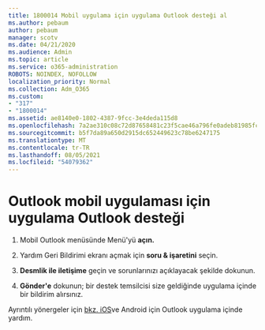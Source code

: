 ```yaml
---
title: 1800014 Mobil uygulama için uygulama Outlook desteği al
ms.author: pebaum
author: pebaum
manager: scotv
ms.date: 04/21/2020
ms.audience: Admin
ms.topic: article
ms.service: o365-administration
ROBOTS: NOINDEX, NOFOLLOW
localization_priority: Normal
ms.collection: Adm_O365
ms.custom:
- "317"
- "1800014"
ms.assetid: ae8140e0-1802-4387-9fcc-3e4deda115d8
ms.openlocfilehash: 7a2ae310c08c72d87658481c23f5cae46a796fe0adeb81985fc333343326d256
ms.sourcegitcommit: b5f7da89a650d2915dc652449623c78be6247175
ms.translationtype: MT
ms.contentlocale: tr-TR
ms.lasthandoff: 08/05/2021
ms.locfileid: "54079362"
---
```

# <a name="get-in-app-support-for-the-outlook-mobile-app"></a>Outlook mobil uygulaması için uygulama Outlook desteği

1. Mobil Outlook menüsünde Menü'yü **açın.**

2. Yardım Geri Bildirimi ekranı açmak için **soru &amp; işaretini** seçin.

3. **Desmlik ile iletişime** geçin ve sorunlarınızı açıklayacak şekilde dokunun.

4. **Gönder'e** dokunun; bir destek temsilcisi size geldiğinde uygulama içinde bir bildirim alırsınız.

Ayrıntılı yönergeler için [bkz. iOS](https://support.office.com/article/218a22d1-9fa5-4889-b689-de1c63493243.aspx#ID0EAABAAA=Contact_Support)ve Android için Outlook uygulama içinde yardım.
